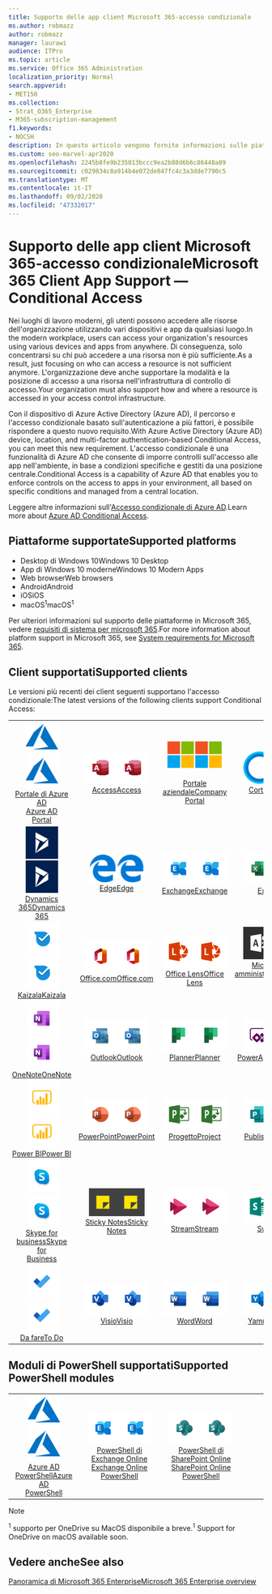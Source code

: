 ```yaml
---
title: Supporto delle app client Microsoft 365-accesso condizionale
ms.author: robmazz
author: robmazz
manager: laurawi
audience: ITPro
ms.topic: article
ms.service: Office 365 Administration
localization_priority: Normal
search.appverid:
- MET150
ms.collection:
- Strat_O365_Enterprise
- M365-subscription-management
f1.keywords:
- NOCSH
description: In questo articolo vengono fornite informazioni sulle piattaforme, i client e i moduli di PowerShell che supportano l'accesso condizionale per Microsoft 365.
ms.custom: seo-marvel-apr2020
ms.openlocfilehash: 2245b8fe9b235013bccc9ea2b80d6b6c86448a89
ms.sourcegitcommit: c029834c8a914b4e072de847fc4c3a3dde7790c5
ms.translationtype: MT
ms.contentlocale: it-IT
ms.lasthandoff: 09/02/2020
ms.locfileid: "47332017"
---
```

# <a name="microsoft-365-client-app-support--conditional-access"></a><span data-ttu-id="dd630-103">Supporto delle app client Microsoft 365-accesso condizionale</span><span class="sxs-lookup"><span data-stu-id="dd630-103">Microsoft 365 Client App Support — Conditional Access</span></span>

<span data-ttu-id="dd630-104">Nei luoghi di lavoro moderni, gli utenti possono accedere alle risorse dell'organizzazione utilizzando vari dispositivi e app da qualsiasi luogo.</span><span class="sxs-lookup"><span data-stu-id="dd630-104">In the modern workplace, users can access your organization's resources using various devices and apps from anywhere.</span></span> <span data-ttu-id="dd630-105">Di conseguenza, solo concentrarsi su chi può accedere a una risorsa non è più sufficiente.</span><span class="sxs-lookup"><span data-stu-id="dd630-105">As a result, just focusing on who can access a resource is not sufficient anymore.</span></span> <span data-ttu-id="dd630-106">L'organizzazione deve anche supportare la modalità e la posizione di accesso a una risorsa nell'infrastruttura di controllo di accesso.</span><span class="sxs-lookup"><span data-stu-id="dd630-106">Your organization must also support how and where a resource is accessed in your access control infrastructure.</span></span>

<span data-ttu-id="dd630-107">Con il dispositivo di Azure Active Directory (Azure AD), il percorso e l'accesso condizionale basato sull'autenticazione a più fattori, è possibile rispondere a questo nuovo requisito.</span><span class="sxs-lookup"><span data-stu-id="dd630-107">With Azure Active Directory (Azure AD) device, location, and multi-factor authentication-based Conditional Access, you can meet this new requirement.</span></span> <span data-ttu-id="dd630-108">L'accesso condizionale è una funzionalità di Azure AD che consente di imporre controlli sull'accesso alle app nell'ambiente, in base a condizioni specifiche e gestiti da una posizione centrale.</span><span class="sxs-lookup"><span data-stu-id="dd630-108">Conditional Access is a capability of Azure AD that enables you to enforce controls on the access to apps in your environment, all based on specific conditions and managed from a central location.</span></span>

<span data-ttu-id="dd630-109">Leggere altre informazioni sull'[Accesso condizionale di Azure AD](https://docs.microsoft.com/azure/active-directory/conditional-access/).</span><span class="sxs-lookup"><span data-stu-id="dd630-109">Learn more about [Azure AD Conditional Access](https://docs.microsoft.com/azure/active-directory/conditional-access/).</span></span>

## <a name="supported-platforms"></a><span data-ttu-id="dd630-110">Piattaforme supportate</span><span class="sxs-lookup"><span data-stu-id="dd630-110">Supported platforms</span></span>

 - <span data-ttu-id="dd630-111">Desktop di Windows 10</span><span class="sxs-lookup"><span data-stu-id="dd630-111">Windows 10 Desktop</span></span>
 - <span data-ttu-id="dd630-112">App di Windows 10 moderne</span><span class="sxs-lookup"><span data-stu-id="dd630-112">Windows 10 Modern Apps</span></span>
 - <span data-ttu-id="dd630-113">Web browser</span><span class="sxs-lookup"><span data-stu-id="dd630-113">Web browsers</span></span>
 - <span data-ttu-id="dd630-114">Android</span><span class="sxs-lookup"><span data-stu-id="dd630-114">Android</span></span>
 - <span data-ttu-id="dd630-115">iOS</span><span class="sxs-lookup"><span data-stu-id="dd630-115">iOS</span></span>
 - <span data-ttu-id="dd630-116">macOS<sup>1</sup></span><span class="sxs-lookup"><span data-stu-id="dd630-116">macOS<sup>1</sup></span></span>

<span data-ttu-id="dd630-117">Per ulteriori informazioni sul supporto delle piattaforme in Microsoft 365, vedere [requisiti di sistema per microsoft 365](https://products.office.com/office-system-requirements).</span><span class="sxs-lookup"><span data-stu-id="dd630-117">For more information about platform support in Microsoft 365, see [System requirements for Microsoft 365](https://products.office.com/office-system-requirements).</span></span>

## <a name="supported-clients"></a><span data-ttu-id="dd630-118">Client supportati</span><span class="sxs-lookup"><span data-stu-id="dd630-118">Supported clients</span></span>

<span data-ttu-id="dd630-119">Le versioni più recenti dei client seguenti supportano l'accesso condizionale:</span><span class="sxs-lookup"><span data-stu-id="dd630-119">The latest versions of the following clients support Conditional Access:</span></span>

| | | | | | |
|:---:|:---:|:---:|:---:|:---:|:---:|
| <span data-ttu-id="dd630-120">![Icona di Azure](../media/o365-azure-64x64.png)</span><span class="sxs-lookup"><span data-stu-id="dd630-120">![Azure icon](../media/o365-azure-64x64.png)</span></span> <br> [<span data-ttu-id="dd630-121">Portale di Azure AD <br></span><span class="sxs-lookup"><span data-stu-id="dd630-121">Azure AD <br> Portal </span></span>](https://azure.microsoft.com/features/azure-portal/) | <span data-ttu-id="dd630-122">![Icona Access](../media/o365-access-64x64.png)</span><span class="sxs-lookup"><span data-stu-id="dd630-122">![Access icon](../media/o365-access-64x64.png)</span></span> <br> [<span data-ttu-id="dd630-123">Access</span><span class="sxs-lookup"><span data-stu-id="dd630-123">Access</span></span>](https://products.office.com/access) | <span data-ttu-id="dd630-124">![Icona portale aziendale](../media/o365-microsoft-64x64.png)</span><span class="sxs-lookup"><span data-stu-id="dd630-124">![Company portal icon](../media/o365-microsoft-64x64.png)</span></span> <br> [<span data-ttu-id="dd630-125"><br>Portale aziendale</span><span class="sxs-lookup"><span data-stu-id="dd630-125">Company <br> Portal </span></span>](https://docs.microsoft.com/intune-user-help/sign-in-to-the-company-portal)  | <span data-ttu-id="dd630-126">![Icona Cortana](../media/o365-cortana-64x64.png)</span><span class="sxs-lookup"><span data-stu-id="dd630-126">![Cortana icon](../media/o365-cortana-64x64.png)</span></span> <br> [<span data-ttu-id="dd630-127">Cortana</span><span class="sxs-lookup"><span data-stu-id="dd630-127">Cortana</span></span>](https://www.microsoft.com/cortana) | <span data-ttu-id="dd630-128">![Icona di approfondimento](../media/o365-delve-64x64.png)</span><span class="sxs-lookup"><span data-stu-id="dd630-128">![Delve icon](../media/o365-delve-64x64.png)</span></span> <br> [<span data-ttu-id="dd630-129">Delve</span><span class="sxs-lookup"><span data-stu-id="dd630-129">Delve</span></span>](https://products.office.com/business/intelligent-search) 
| <span data-ttu-id="dd630-130">![Icona Dynamics 365](../media/o365-dynamics365-64x64.png)</span><span class="sxs-lookup"><span data-stu-id="dd630-130">![Dynamics 365 icon](../media/o365-dynamics365-64x64.png)</span></span> <br> [<span data-ttu-id="dd630-131">Dynamics 365</span><span class="sxs-lookup"><span data-stu-id="dd630-131">Dynamics 365</span></span>](https://dynamics.microsoft.com) | <span data-ttu-id="dd630-132">![Icona del server perimetrale](../media/o365-edge-64x64.png)</span><span class="sxs-lookup"><span data-stu-id="dd630-132">![Edge icon](../media/o365-edge-64x64.png)</span></span> <br> [<span data-ttu-id="dd630-133">Edge</span><span class="sxs-lookup"><span data-stu-id="dd630-133">Edge</span></span>](https://www.microsoft.com/windows/microsoft-edge) | <span data-ttu-id="dd630-134">![Icona di Exchange](../media/o365-exchange-64x64.png)</span><span class="sxs-lookup"><span data-stu-id="dd630-134">![Exchange icon](../media/o365-exchange-64x64.png)</span></span> <br> [<span data-ttu-id="dd630-135">Exchange</span><span class="sxs-lookup"><span data-stu-id="dd630-135">Exchange</span></span>](https://products.office.com/exchange/exchange-online) | <span data-ttu-id="dd630-136">![Icona Excel](../media/o365-excel-64x64.png)</span><span class="sxs-lookup"><span data-stu-id="dd630-136">![Excel icon](../media/o365-excel-64x64.png)</span></span> <br> [<span data-ttu-id="dd630-137">Excel</span><span class="sxs-lookup"><span data-stu-id="dd630-137">Excel</span></span>](https://products.office.com/excel) | <span data-ttu-id="dd630-138">![Icona maschere](../media/o365-forms-64x64.png)</span><span class="sxs-lookup"><span data-stu-id="dd630-138">![Forms icon](../media/o365-forms-64x64.png)</span></span> <br> [<span data-ttu-id="dd630-139">Maschere</span><span class="sxs-lookup"><span data-stu-id="dd630-139">Forms</span></span>](https://flow.microsoft.com/connectors/shared_microsoftforms/microsoft-forms/) 
| <span data-ttu-id="dd630-140">![Icona di Kaizala](../media/o365-kaizala-64x64.png)</span><span class="sxs-lookup"><span data-stu-id="dd630-140">![Kaizala icon](../media/o365-kaizala-64x64.png)</span></span> <br> [<span data-ttu-id="dd630-141">Kaizala</span><span class="sxs-lookup"><span data-stu-id="dd630-141">Kaizala</span></span>](https://products.office.com/en/business/microsoft-kaizala) | <span data-ttu-id="dd630-142">![Icona Office.com](../media/o365-office-64x64.png)</span><span class="sxs-lookup"><span data-stu-id="dd630-142">![Office.com icon](../media/o365-office-64x64.png)</span></span> <br> [<span data-ttu-id="dd630-143">Office.com</span><span class="sxs-lookup"><span data-stu-id="dd630-143">Office.com</span></span>](https://www.office.com/) | <span data-ttu-id="dd630-144">![Icona dell'obiettivo](../media/o365-lens-64x64.png)</span><span class="sxs-lookup"><span data-stu-id="dd630-144">![Lens icon](../media/o365-lens-64x64.png)</span></span> <br> [<span data-ttu-id="dd630-145">Office Lens</span><span class="sxs-lookup"><span data-stu-id="dd630-145">Office Lens</span></span>](https://www.microsoft.com/p/office-lens/9wzdncrfj3t8?activetab=pivot%3Aoverviewtab) | <span data-ttu-id="dd630-146">![Icona di amministrazione di Office 365](../media/o365-o365admin-64x64.png)</span><span class="sxs-lookup"><span data-stu-id="dd630-146">![Office 365 Admin icon](../media/o365-o365admin-64x64.png)</span></span> <br> [<span data-ttu-id="dd630-147">Microsoft 365 <br> amministratore</span><span class="sxs-lookup"><span data-stu-id="dd630-147">Microsoft 365 <br> Admin</span></span>](https://products.office.com/business/manage-office-365-admin-app) | <span data-ttu-id="dd630-148">![Icona di OneDrive for business](../media/o365-OneDrive-64x64.png)</span><span class="sxs-lookup"><span data-stu-id="dd630-148">![OneDrive for Business icon](../media/o365-OneDrive-64x64.png)</span></span> <br> [<span data-ttu-id="dd630-149">OneDrive<sup>1</sup></span><span class="sxs-lookup"><span data-stu-id="dd630-149">OneDrive<sup>1</sup></span></span>](https://products.office.com/onedrive-for-business/online-cloud-storage) 
| <span data-ttu-id="dd630-150">![Icona di OneNote](../media/o365-OneNote-64x64.png)</span><span class="sxs-lookup"><span data-stu-id="dd630-150">![OneNote icon](../media/o365-OneNote-64x64.png)</span></span> <br> [<span data-ttu-id="dd630-151">OneNote</span><span class="sxs-lookup"><span data-stu-id="dd630-151">OneNote</span></span>](https://products.office.com/onenote) | <span data-ttu-id="dd630-152">![Icona di Outlook](../media/o365-outlook-64x64.png)</span><span class="sxs-lookup"><span data-stu-id="dd630-152">![Outlook icon](../media/o365-outlook-64x64.png)</span></span> <br> [<span data-ttu-id="dd630-153">Outlook</span><span class="sxs-lookup"><span data-stu-id="dd630-153">Outlook</span></span>](https://products.office.com/outlook) | <span data-ttu-id="dd630-154">![Icona Planner](../media/o365-planner-64x64.png)</span><span class="sxs-lookup"><span data-stu-id="dd630-154">![Planner icon](../media/o365-planner-64x64.png)</span></span> <br> [<span data-ttu-id="dd630-155">Planner</span><span class="sxs-lookup"><span data-stu-id="dd630-155">Planner</span></span>](https://products.office.com/business/task-management-software) | <span data-ttu-id="dd630-156">![Icona di PowerApps](../media/o365-powerapps-64x64.png)</span><span class="sxs-lookup"><span data-stu-id="dd630-156">![PowerApps icon](../media/o365-powerapps-64x64.png)</span></span> <br> [<span data-ttu-id="dd630-157">PowerApps</span><span class="sxs-lookup"><span data-stu-id="dd630-157">PowerApps</span></span>](https://powerapps.microsoft.com) | <span data-ttu-id="dd630-158">![Icona Power automatizzate](../media/o365-flow-64x64.png)</span><span class="sxs-lookup"><span data-stu-id="dd630-158">![Power Automate icon](../media/o365-flow-64x64.png)</span></span> <br> [<span data-ttu-id="dd630-159"><br>Automatizzare la potenza</span><span class="sxs-lookup"><span data-stu-id="dd630-159">Power <br> Automate</span></span>](https://flow.microsoft.com)
| <span data-ttu-id="dd630-160">![Icona PowerBI](../media/o365-powerbi-64x64.png)</span><span class="sxs-lookup"><span data-stu-id="dd630-160">![PowerBI icon](../media/o365-powerbi-64x64.png)</span></span> <br> [<span data-ttu-id="dd630-161">Power BI</span><span class="sxs-lookup"><span data-stu-id="dd630-161">Power BI</span></span>](https://powerbi.microsoft.com) | <span data-ttu-id="dd630-162">![Icona PowerPoint](../media/o365-powerpoint-64x64.png)</span><span class="sxs-lookup"><span data-stu-id="dd630-162">![PowerPoint icon](../media/o365-powerpoint-64x64.png)</span></span> <br> [<span data-ttu-id="dd630-163">PowerPoint</span><span class="sxs-lookup"><span data-stu-id="dd630-163">PowerPoint</span></span>](https://products.office.com/powerpoint) | <span data-ttu-id="dd630-164">![Icona progetto](../media/o365-project-64x64.png)</span><span class="sxs-lookup"><span data-stu-id="dd630-164">![Project icon](../media/o365-project-64x64.png)</span></span> <br> [<span data-ttu-id="dd630-165">Progetto</span><span class="sxs-lookup"><span data-stu-id="dd630-165">Project</span></span>](https://products.office.com/project) | <span data-ttu-id="dd630-166">![Icona di Publisher](../media/o365-publisher-64x64.png)</span><span class="sxs-lookup"><span data-stu-id="dd630-166">![Publisher icon](../media/o365-publisher-64x64.png)</span></span> <br> [<span data-ttu-id="dd630-167">Publisher</span><span class="sxs-lookup"><span data-stu-id="dd630-167">Publisher</span></span>](https://products.office.com/publisher) | <span data-ttu-id="dd630-168">![Icona di SharePoint](../media/o365-sharepoint-64x64.png)</span><span class="sxs-lookup"><span data-stu-id="dd630-168">![SharePoint icon](../media/o365-sharepoint-64x64.png)</span></span> <br> [<span data-ttu-id="dd630-169">SharePoint</span><span class="sxs-lookup"><span data-stu-id="dd630-169">Sharepoint</span></span>](https://products.office.com/sharepoint) 
| <span data-ttu-id="dd630-170">![Icona di Skype for Business](../media/o365-skypeforbusiness-64x64.png)</span><span class="sxs-lookup"><span data-stu-id="dd630-170">![Skype for Business icon](../media/o365-skypeforbusiness-64x64.png)</span></span> <br> [<span data-ttu-id="dd630-171">Skype for <br> business</span><span class="sxs-lookup"><span data-stu-id="dd630-171">Skype for <br> Business</span></span>](https://www.skype.com/business/) | <span data-ttu-id="dd630-172">![Icona note adesive](../media/o365-stickynotes-64x64.png)</span><span class="sxs-lookup"><span data-stu-id="dd630-172">![Sticky Notes icon](../media/o365-stickynotes-64x64.png)</span></span> <br> [<span data-ttu-id="dd630-173">Sticky Notes</span><span class="sxs-lookup"><span data-stu-id="dd630-173">Sticky Notes</span></span>](https://www.microsoft.com/p/microsoft-sticky-notes/9nblggh4qghw) | <span data-ttu-id="dd630-174">![Icona di Stream](../media/o365-stream-64x64.png)</span><span class="sxs-lookup"><span data-stu-id="dd630-174">![Stream icon](../media/o365-stream-64x64.png)</span></span> <br> [<span data-ttu-id="dd630-175">Stream</span><span class="sxs-lookup"><span data-stu-id="dd630-175">Stream</span></span>](https://stream.microsoft.com) | <span data-ttu-id="dd630-176">![Icona Sway](../media/o365-sway-64x64.png)</span><span class="sxs-lookup"><span data-stu-id="dd630-176">![Sway icon](../media/o365-sway-64x64.png)</span></span> <br> [<span data-ttu-id="dd630-177">Sway</span><span class="sxs-lookup"><span data-stu-id="dd630-177">Sway</span></span>](https://sway.com) | <span data-ttu-id="dd630-178">![icona di Teams](../media/o365-teams-64x64.png)</span><span class="sxs-lookup"><span data-stu-id="dd630-178">![Teams icon](../media/o365-teams-64x64.png)</span></span> <br> [<span data-ttu-id="dd630-179">Teams</span><span class="sxs-lookup"><span data-stu-id="dd630-179">Teams</span></span>](https://products.office.com/microsoft-teams/group-chat-software) 
| <span data-ttu-id="dd630-180">![Icona da fare](../media/o365-todo-64x64.png)</span><span class="sxs-lookup"><span data-stu-id="dd630-180">![To Do icon](../media/o365-todo-64x64.png)</span></span> <br> [<span data-ttu-id="dd630-181">Da fare</span><span class="sxs-lookup"><span data-stu-id="dd630-181">To Do</span></span>](https://todo.microsoft.com) | <span data-ttu-id="dd630-182">![Icona Visio](../media/o365-visio-64x64.png)</span><span class="sxs-lookup"><span data-stu-id="dd630-182">![Visio icon](../media/o365-visio-64x64.png)</span></span> <br> [<span data-ttu-id="dd630-183">Visio</span><span class="sxs-lookup"><span data-stu-id="dd630-183">Visio</span></span>](https://products.office.com/visio/flowchart-software) | <span data-ttu-id="dd630-184">![Icona Word](../media/o365-word-64x64.png)</span><span class="sxs-lookup"><span data-stu-id="dd630-184">![Word icon](../media/o365-word-64x64.png)</span></span> <br> [<span data-ttu-id="dd630-185">Word</span><span class="sxs-lookup"><span data-stu-id="dd630-185">Word</span></span>](https://products.office.com/word) | <span data-ttu-id="dd630-186">![Icona di Yammer](../media/o365-yammer-64x64.png)</span><span class="sxs-lookup"><span data-stu-id="dd630-186">![Yammer icon](../media/o365-yammer-64x64.png)</span></span> <br> [<span data-ttu-id="dd630-187">Yammer</span><span class="sxs-lookup"><span data-stu-id="dd630-187">Yammer</span></span>](https://products.office.com/yammer/yammer-overview)

## <a name="supported-powershell-modules"></a><span data-ttu-id="dd630-188">Moduli di PowerShell supportati</span><span class="sxs-lookup"><span data-stu-id="dd630-188">Supported PowerShell modules</span></span>

| | | | | | |
|:---:|:---:|:---:|:---:|:---:|:---:|
| <span data-ttu-id="dd630-189">![Icona di Azure](../media/o365-azure-64x64.png)</span><span class="sxs-lookup"><span data-stu-id="dd630-189">![Azure icon](../media/o365-azure-64x64.png)</span></span> <br> [<span data-ttu-id="dd630-190">Azure AD <br> PowerShell</span><span class="sxs-lookup"><span data-stu-id="dd630-190">Azure AD <br> PowerShell</span></span>](https://docs.microsoft.com/powershell/azure/active-directory/overview?view=azureadps-2.0) | <span data-ttu-id="dd630-191">![Icona di Exchange](../media/o365-exchange-64x64.png)</span><span class="sxs-lookup"><span data-stu-id="dd630-191">![Exchange icon](../media/o365-exchange-64x64.png)</span></span> <br> [<span data-ttu-id="dd630-192">PowerShell di Exchange Online <br></span><span class="sxs-lookup"><span data-stu-id="dd630-192">Exchange Online <br> PowerShell</span></span>](https://docs.microsoft.com/powershell/exchange/exchange-online/exchange-online-powershell?view=exchange-ps) | <span data-ttu-id="dd630-193">![Icona di SharePoint](../media/o365-sharepoint-64x64.png)</span><span class="sxs-lookup"><span data-stu-id="dd630-193">![SharePoint icon](../media/o365-sharepoint-64x64.png)</span></span> <br> [<span data-ttu-id="dd630-194">PowerShell di SharePoint Online <br></span><span class="sxs-lookup"><span data-stu-id="dd630-194">SharePoint Online <br> PowerShell</span></span>](https://docs.microsoft.com/powershell/sharepoint/sharepoint-online/connect-sharepoint-online)

> [!NOTE]
> <span data-ttu-id="dd630-195"><sup>1</sup> supporto per OneDrive su MacOS disponibile a breve.</span><span class="sxs-lookup"><span data-stu-id="dd630-195"><sup>1</sup> Support for OneDrive on macOS available soon.</span></span>

## <a name="see-also"></a><span data-ttu-id="dd630-196">Vedere anche</span><span class="sxs-lookup"><span data-stu-id="dd630-196">See also</span></span>

[<span data-ttu-id="dd630-197">Panoramica di Microsoft 365 Enterprise</span><span class="sxs-lookup"><span data-stu-id="dd630-197">Microsoft 365 Enterprise overview</span></span>](microsoft-365-overview.md)
